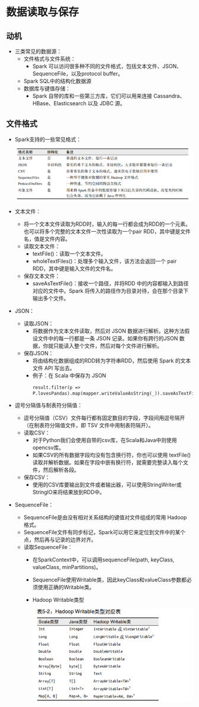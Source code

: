 # 数据读取与保存

## 动机

  - 三类常见的数据源：
    - 文件格式与文件系统：
      - Spark 可以访问很多种不同的文件格式，包括文本文件、JSON、SequenceFile，以及protocol buffer。
    - Spark SQL中的结构化数据源
    - 数据库与键值存储：
      - Spark 自带的库和一些第三方库，它们可以用来连接 Cassandra、HBase、Elasticsearch 以及 JDBC 源。
  
## 文件格式

  - Spark支持的一些常见格式：
  
    ![Spark支持的一些常见格式](./图片/Spark支持的一些常见格式.PNG)
    
  - 文本文件：
    - 将一个文本文件读取为RDD时，输入的每一行都会成为RDD的一个元素。也可以将多个完整的文本文件一次性读取为一个pair RDD，其中键是文件名，值是文件内容。
    - 读取文本文件：
      - textFile()：读取一个文本文件。
      - wholeTextFiles()：处理多个输入文件，该方法会返回一个 pair RDD，其中键是输入文件的文件名。
    - 保存文本文件：
      - saveAsTextFile()：接收一个路径，并将RDD 中的内容都输入到路径对应的文件中。Spark 将传入的路径作为目录对待，会在那个目录下输出多个文件。
  - JSON：
    - 读取JSON：
      - 将数据作为文本文件读取，然后对 JSON 数据进行解析。这种方法假设文件中的每一行都是一条 JSON 记录。如果你有跨行的JSON 数据，你就只能读入整个文件，然后对每个文件进行解析。
    - 保存JSON：
      - 将由结构化数据组成的RDD转为字符串RDD，然后使用 Spark 的文本文件 API 写出去。
      - 例子：在 Scala 中保存为 JSON
        ```
        result.filter(p => P.lovesPandas).map(mapper.writeValueAsString(_)).saveAsTextFile(outputFile)
        ```
  - 逗号分隔值与制表符分隔值：
    - 逗号分隔值（CSV）文件每行都有固定数目的字段，字段间用逗号隔开（在制表符分隔值文件，即 TSV 文件中用制表符隔开）。
    - 读取CSV：
      - 对于Python我们会使用自带的csv库，在Scala和Java中则使用opencsv库。
      - 如果CSV的所有数据字段均没有包含换行符，你也可以使用 textFile() 读取并解析数据。如果在字段中嵌有换行符，就需要完整读入每个文件，然后解析各段。
    - 保存CSV：
      - 使用的CSV库要输出到文件或者输出器，可以使用StringWriter或StringIO来将结果放到RDD中。
  - SequenceFile：
    - SequenceFile是由没有相对关系结构的键值对文件组成的常用 Hadoop 格式。
    - SequenceFile文件有同步标记，Spark可以用它来定位到文件中的某个点，然后再与记录的边界对齐。
    - 读取SequenceFile：
      - 在SparkContext中，可以调用sequenceFile(path, keyClass, valueClass, minPartitions)。
      - SequenceFile使用Writable类，因此keyClass和valueClass参数都必须使用正确的Writable类。
      - Hadoop Writable类型
        
        ![Writable类型](./图片/Writable类型.PNG)
    
      
